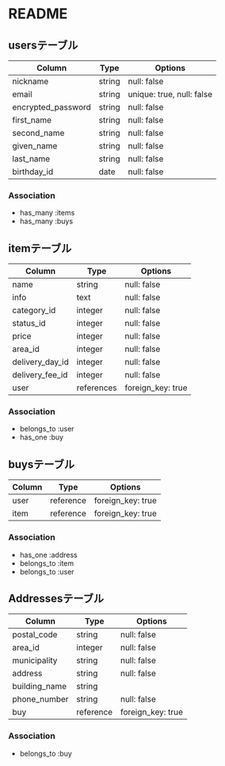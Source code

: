 # README
## usersテーブル

| Column              | Type    | Options                    |
| ------------------- | ------- | -------------------------- |
| nickname            | string  | null: false                |
| email               | string  | unique: true, null: false  |
| encrypted_password  | string  | null: false                |
| first_name          | string  | null: false                |
| second_name         | string  | null: false                |
| given_name          | string  | null: false                |
| last_name           | string  | null: false                |
| birthday_id         | date    | null: false                |


### Association

- has_many :items
- has_many :buys

## itemテーブル

| Column          | Type       | Options           |
| --------------- | ---------- | ----------------- |
| name　　　       | string     | null: false       |
| info            | text       | null: false       |
| category_id     | integer    | null: false       |
| status_id       | integer    | null: false       |
| price           | integer    | null: false       |
| area_id         | integer    | null: false       |
| delivery_day_id | integer    | null: false       |
| delivery_fee_id | integer    | null: false       |
| user            | references | foreign_key: true |


### Association

- belongs_to :user
- has_one :buy

## buysテーブル

| Column      | Type      | Options           |
| ----------- | --------- | ----------------- |
| user        | reference | foreign_key: true |
| item        | reference | foreign_key: true |

### Association

- has_one :address
- belongs_to :item
- belongs_to :user

## Addressesテーブル

| Column         | Type      | Options           |
| -------------- | --------- | ----------------- |
| postal_code    | string    | null: false       |
| area_id        | integer   | null: false       |
| municipality   | string    | null: false       |
| address        | string    | null: false       |
| building_name  | string    |                   |
| phone_number   | string    | null: false       |
| buy            | reference | foreign_key: true |

### Association
 
- belongs_to :buy